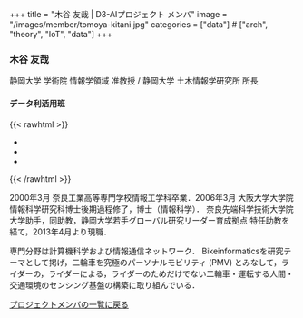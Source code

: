 +++
title = "木谷 友哉 | D3-AIプロジェクト メンバ"
image = "/images/member/tomoya-kitani.jpg"
categories = ["data"]  # ["arch", "theory", "IoT", "data"]
+++

### 木谷 友哉

静岡大学 学術院 情報学領域 准教授 / 静岡大学 土木情報学研究所 所長

#### データ利活用班

{{< rawhtml >}}
<ul class="list-inline social-icon mb-0">
  <li class="list-inline-item"><a href="https://kitanilab.org/members/tomoya-kitani/" target="_blank"><i class="ti-link"></i></a></li>
  <li class="list-inline-item"><a href="https://twitter.com/tomoyapp" target="_blank"><i class="ti-twitter-alt"></i></a></li>
  <li class="list-inline-item"><a href="https://facebook.com/tomoya.kitani" target="_blank"><i class="ti-facebook"></i></a></li>
  <!--
  <li class="list-inline-item"><a href="https://github.com/tomoyapp" target="_blank"><i class="ti-github"></i></a></li>
  <li class="list-inline-item"><a href="https://www.linkedin.com/in/hideki-takase-0623a111/" target="_blank"><i class="ti-linkedin"></i></a></li>
  -->
</ul>
{{< /rawhtml >}}

2000年3月 奈良工業高等専門学校情報工学科卒業．2006年3月 大阪大学大学院情報科学研究科博士後期過程修了，博士（情報科学）．
奈良先端科学技術大学院大学助手，同助教，静岡大学若手グローバル研究リーダー育成拠点 特任助教を経て，2013年4月より現職．

専門分野は計算機科学および情報通信ネットワーク．
Bikeinformaticsを研究テーマとして掲げ，二輪車を究極のパーソナルモビリティ (PMV) とみなして，ライダーの，ライダーによる，ライダーのためだけでない二輪車・運転する人間・交通環境のセンシング基盤の構築に取り組んでいる．

[プロジェクトメンバの一覧に戻る](/members)